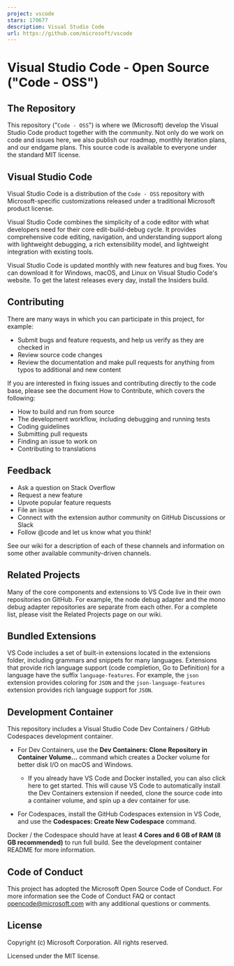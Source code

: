 ```yaml
---
project: vscode
stars: 170677
description: Visual Studio Code
url: https://github.com/microsoft/vscode
---
```


Visual Studio Code - Open Source ("Code - OSS")
===============================================

The Repository
--------------

This repository ("`Code - OSS`") is where we (Microsoft) develop the Visual Studio Code product together with the community. Not only do we work on code and issues here, we also publish our roadmap, monthly iteration plans, and our endgame plans. This source code is available to everyone under the standard MIT license.

Visual Studio Code
------------------

Visual Studio Code is a distribution of the `Code - OSS` repository with Microsoft-specific customizations released under a traditional Microsoft product license.

Visual Studio Code combines the simplicity of a code editor with what developers need for their core edit-build-debug cycle. It provides comprehensive code editing, navigation, and understanding support along with lightweight debugging, a rich extensibility model, and lightweight integration with existing tools.

Visual Studio Code is updated monthly with new features and bug fixes. You can download it for Windows, macOS, and Linux on Visual Studio Code's website. To get the latest releases every day, install the Insiders build.

Contributing
------------

There are many ways in which you can participate in this project, for example:

-   Submit bugs and feature requests, and help us verify as they are checked in
-   Review source code changes
-   Review the documentation and make pull requests for anything from typos to additional and new content

If you are interested in fixing issues and contributing directly to the code base, please see the document How to Contribute, which covers the following:

-   How to build and run from source
-   The development workflow, including debugging and running tests
-   Coding guidelines
-   Submitting pull requests
-   Finding an issue to work on
-   Contributing to translations

Feedback
--------

-   Ask a question on Stack Overflow
-   Request a new feature
-   Upvote popular feature requests
-   File an issue
-   Connect with the extension author community on GitHub Discussions or Slack
-   Follow @code and let us know what you think!

See our wiki for a description of each of these channels and information on some other available community-driven channels.

Related Projects
----------------

Many of the core components and extensions to VS Code live in their own repositories on GitHub. For example, the node debug adapter and the mono debug adapter repositories are separate from each other. For a complete list, please visit the Related Projects page on our wiki.

Bundled Extensions
------------------

VS Code includes a set of built-in extensions located in the extensions folder, including grammars and snippets for many languages. Extensions that provide rich language support (code completion, Go to Definition) for a language have the suffix `language-features`. For example, the `json` extension provides coloring for `JSON` and the `json-language-features` extension provides rich language support for `JSON`.

Development Container
---------------------

This repository includes a Visual Studio Code Dev Containers / GitHub Codespaces development container.

-   For Dev Containers, use the **Dev Containers: Clone Repository in Container Volume...** command which creates a Docker volume for better disk I/O on macOS and Windows.
    
    -   If you already have VS Code and Docker installed, you can also click here to get started. This will cause VS Code to automatically install the Dev Containers extension if needed, clone the source code into a container volume, and spin up a dev container for use.
-   For Codespaces, install the GitHub Codespaces extension in VS Code, and use the **Codespaces: Create New Codespace** command.
    

Docker / the Codespace should have at least **4 Cores and 6 GB of RAM (8 GB recommended)** to run full build. See the development container README for more information.

Code of Conduct
---------------

This project has adopted the Microsoft Open Source Code of Conduct. For more information see the Code of Conduct FAQ or contact opencode@microsoft.com with any additional questions or comments.

License
-------

Copyright (c) Microsoft Corporation. All rights reserved.

Licensed under the MIT license.
